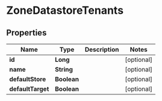 

# ZoneDatastoreTenants

## Properties

Name | Type | Description | Notes
------------ | ------------- | ------------- | -------------
**id** | **Long** |  |  [optional]
**name** | **String** |  |  [optional]
**defaultStore** | **Boolean** |  |  [optional]
**defaultTarget** | **Boolean** |  |  [optional]



